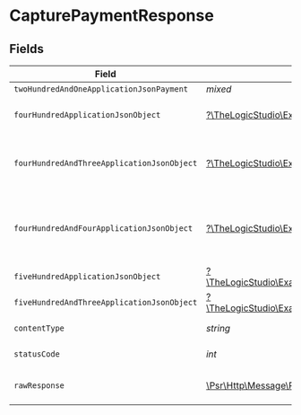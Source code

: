 # CapturePaymentResponse


## Fields

| Field                                                                                                                                                                      | Type                                                                                                                                                                       | Required                                                                                                                                                                   | Description                                                                                                                                                                |
| -------------------------------------------------------------------------------------------------------------------------------------------------------------------------- | -------------------------------------------------------------------------------------------------------------------------------------------------------------------------- | -------------------------------------------------------------------------------------------------------------------------------------------------------------------------- | -------------------------------------------------------------------------------------------------------------------------------------------------------------------------- |
| `twoHundredAndOneApplicationJsonPayment`                                                                                                                                   | *mixed*                                                                                                                                                                    | :heavy_minus_sign:                                                                                                                                                         | Payment Created                                                                                                                                                            |
| `fourHundredApplicationJsonObject`                                                                                                                                         | [?\TheLogicStudio\ExactPayments\Models\Operations\CapturePaymentResponseBody](../../Models/Operations/CapturePaymentResponseBody.md)                                       | :heavy_minus_sign:                                                                                                                                                         | **Bad Request**\<br/>When there are errors in the payload.<br/>                                                                                                            |
| `fourHundredAndThreeApplicationJsonObject`                                                                                                                                 | [?\TheLogicStudio\ExactPayments\Models\Operations\CapturePaymentPaymentsResponseBody](../../Models/Operations/CapturePaymentPaymentsResponseBody.md)                       | :heavy_minus_sign:                                                                                                                                                         | **Access Denied**\<br/>Credentials supplied do not grant access to the requested resource.<br/>                                                                            |
| `fourHundredAndFourApplicationJsonObject`                                                                                                                                  | [?\TheLogicStudio\ExactPayments\Models\Operations\CapturePaymentPaymentsResponseResponseBody](../../Models/Operations/CapturePaymentPaymentsResponseResponseBody.md)       | :heavy_minus_sign:                                                                                                                                                         | **Not Found**\<br/>\<br/>When you'll get `401 Unauthorized` response:<br/>- When there are no Accounts/Orders/Payment found.<br/>                                          |
| `fiveHundredApplicationJsonObject`                                                                                                                                         | [?\TheLogicStudio\ExactPayments\Models\Operations\CapturePaymentPaymentsResponse500ResponseBody](../../Models/Operations/CapturePaymentPaymentsResponse500ResponseBody.md) | :heavy_minus_sign:                                                                                                                                                         | **Internal Server Error**<br/>                                                                                                                                             |
| `fiveHundredAndThreeApplicationJsonObject`                                                                                                                                 | [?\TheLogicStudio\ExactPayments\Models\Operations\CapturePaymentPaymentsResponse503ResponseBody](../../Models/Operations/CapturePaymentPaymentsResponse503ResponseBody.md) | :heavy_minus_sign:                                                                                                                                                         | **Service Unavailable**<br/>                                                                                                                                               |
| `contentType`                                                                                                                                                              | *string*                                                                                                                                                                   | :heavy_check_mark:                                                                                                                                                         | HTTP response content type for this operation                                                                                                                              |
| `statusCode`                                                                                                                                                               | *int*                                                                                                                                                                      | :heavy_check_mark:                                                                                                                                                         | HTTP response status code for this operation                                                                                                                               |
| `rawResponse`                                                                                                                                                              | [\Psr\Http\Message\ResponseInterface](https://www.php-fig.org/psr/psr-7/#33-psrhttpmessageresponseinterface)                                                               | :heavy_check_mark:                                                                                                                                                         | Raw HTTP response; suitable for custom response parsing                                                                                                                    |